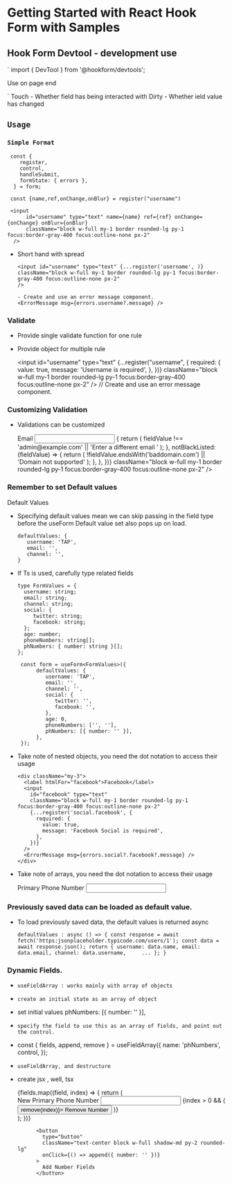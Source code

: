 # Getting Started with React Hook Form with Samples

## Hook Form Devtool - development use

`
import { DevTool } from '@hookform/devtools';

Use on page end
<DevTool control={control} />

`
Touch - Whether field has being interacted with
Dirty - Whether ield value has changed

## `Usage`

### `Simple Format`

     const {
        register,
        control,
        handleSubmit,
        formState: { errors },
      } = form;

     const {name,ref,onChange,onBlur} = register("username")

     <input
          id="username" type="text" name={name} ref={ref} onChange={onChange} onBlur={onBlur}
          className="block w-full my-1 border rounded-lg py-1 focus:border-gray-400 focus:outline-none px-2"
      />

- Short hand with spread

      <input id="username" type="text" {...register('username', )}
      className="block w-full my-1 border rounded-lg py-1 focus:border-gray-400 focus:outline-none px-2"
      />

      - Create and use an error message component.
      <ErrorMessage msg={errors.username?.message} />

### Validate

- Provide single validate function for one rule
- Provide object for multiple rule

  <input
  id="username" type="text"
  {...register("username", {
  required: {
  value: true,
  message: 'Username is required',
  },
  })}
  className="block w-full my-1 border rounded-lg py-1 focus:border-gray-400 focus:outline-none px-2"
  />
  // Create and use an error message component.
  <ErrorMessage msg={errors.username?.message}
    />

### Customizing Validation

- Validations can be customized

     <div className="my-3">
          <label htmlFor="mail">Email</label>
          <input id="mail" type="email"
              {...register('email', {
                pattern: {
                value:
                  /^[a-zA-Z0-9.!#$%&'*+/=?^_`{|}~-]+@[a-zA-Z0-9-]+(?:\.[a-zA-Z0-9-]+)*$/,
                message: 'Invalid email format',
              },
              validate: {
                  notAdmin: (fieldValue) => {
                  return (
                    fieldValue !== 'admin@example.com' ||
                    'Enter a different email '
                  );
              },
              notBlackListed: (fieldValue) => {
                  return (
                    !fieldValue.endsWith('baddomain.com') ||
                    'Domain not supported'
                  );
                },
              },
             })}
             className="block w-full my-1 border rounded-lg py-1 focus:border-gray-400 focus:outline-none px-2"
          />
          <ErrorMessage msg={errors.email?.message} />
     </div>

### Remember to set Default values

Default Values

- Specifying default values mean we can skip passing in the field type before the useForm
  Default value set also pops up on load.

      defaultValues: {
         username: 'TAP',
         email: '',
         channel: '',
      }

- If Ts is used, carefully type related fields

      type FormValues = {
        username: string;
        email: string;
        channel: string;
        social: {
           twitter: string;
           facebook: string;
        };
        age: number;
        phoneNumbers: string[];
        phNumbers: { number: string }[];
      };

       const form = useForm<FormValues>({
            defaultValues: {
               username: 'TAP',
               email: '',
               channel: '',
               social: {
                  twitter: '',
                  facebook: '',
               },
               age: 0,
               phoneNumbers: ['', ''],
               phNumbers: [{ number: '' }],
            },
       });

- Take note of nested objects, you need the dot notation to access their usage

      <div className="my-3">
        <label htmlFor="facebook">Facebook</label>
        <input
          id="facebook" type="text"
          className="block w-full my-1 border rounded-lg py-1 focus:border-gray-400 focus:outline-none px-2"
          {...register('social.facebook', {
            required: {
              value: true,
              message: 'Facebook Social is required',
            },
          })}
        />
        <ErrorMessage msg={errors.social?.facebook?.message} />
      </div>

- Take note of arrays, you need the dot notation to access their usage

     <div className="my-3">
            <label htmlFor="primary-phobe">Primary Phone Number</label>
            <input id="primary-phone" type="text" 
            className="block w-full my-1 border rounded-lg py-1 focus:border-gray-400 focus:outline-none px-2"
               {...register('phoneNumbers.0', {
                 required: {
                 value: true,
                 message: 'Primary Number is Required',
                },
              })}
            />
            <ErrorMessage msg={errors?.phoneNumbers?.[0]?.message} />
      </div>

### Previously saved data can be loaded as default value.

- To load previously saved data, the default values is returned async

  `defaultValues : async () => {
    const response = await fetch('https:jsonplaceholder.typicode.com/users/1');
    const data = await response.json();
    return {
       username: data.name,
       email: data.email,
       channel: data.username,
        ...
    };
}`

### Dynamic Fields.

- `useFieldArray : works mainly with array of objects`

- `create an initial state as an array of object`

- set initial values phNumbers: [{ number: '' }],

- `specify the field to use this as an array of fields, and point out the control.`

* const { fields, append, remove } = useFieldArray({
  name: 'phNumbers',
  control,
  });

- `useFieldArray, and destructure`

* create jsx , well, tsx

     <div className="px-6 my-6">
           {fields.map((field, index) => {
              return (
                <div className="my-3" key={field.id}>
                <label htmlFor="primary-phobe">
                  New Primary Phone Number
                </label>
                <input
                    id="primary-phone"
                    type="text"
                    {...register(`phNumbers.${index}.number` as const)}
                    className="block w-full my-1 border rounded-lg py-1 focus:border-gray-400 focus:outline-none px-2"
                />
                {index > 0 && (
                    <button type="button" onClick={() => remove(index)}>
                      Remove Number
                    </button>
                  )}
                </div>
              );
             })}

            <button
              type="button"
              className="text-center block w-full shadow-md py-2 rounded-lg"
              onClick={() => append({ number: '' })}
            >
              Add Number Fields
            </button>

     </div>
